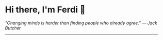 <h1>Hi there, I'm Ferdi 👋</h1>

<p><em>
  "Changing minds is harder than finding people who already agree." — Jack Butcher
</em></p>

---
